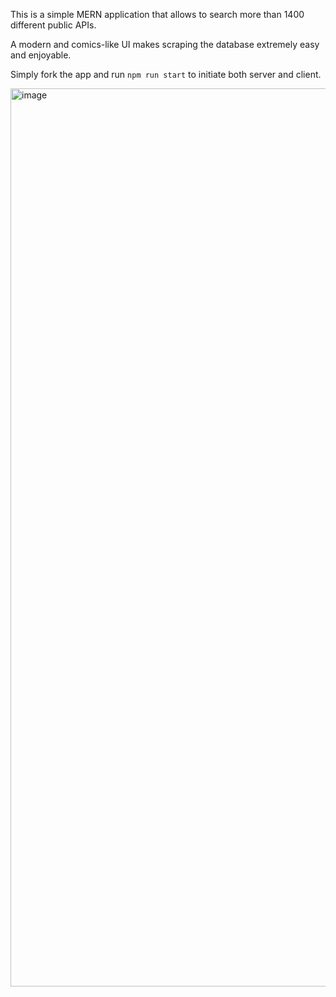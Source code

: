This is a simple MERN application that allows to search more than 1400 different public APIs.

A modern and comics-like UI makes scraping the database extremely easy and enjoyable.

Simply fork the app and run `npm run start` to initiate both server and client.

<img width="1437" alt="image" src="https://user-images.githubusercontent.com/92691510/192176086-e4d95d06-46a7-4655-881e-6450d9196fe2.png">
